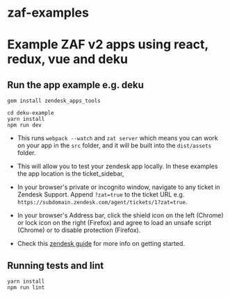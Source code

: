 # zaf-examples
Example ZAF v2 apps using react, redux, vue and deku
=====================

## Run the app example e.g. deku

```
gem install zendesk_apps_tools

cd deku-example
yarn install
npm run dev
```

- This runs `webpack --watch` and `zat server` which means you can work on your app in the `src` folder, and it will be built into the `dist/assets` folder.

 - This will allow you to test your zendesk app locally. In these examples the app location is the ticket_sidebar,

- In your browser's private or incognito window, navigate to any ticket in Zendesk Support. Append `?zat=true` to the ticket URL e.g. `https://subdomain.zendesk.com/agent/tickets/1?zat=true`.

- In your browser's Address bar, click the shield icon on the left (Chrome) or lock icon on the right (Firefox) and agree to load an unsafe script (Chrome) or to disable protection (Firefox).

- Check this [zendesk guide](https://help.zendesk.com/hc/en-us/articles/229137287#topic_egv_qv4_lw) for more info on getting started.

## Running tests and lint

```
yarn install
npm run lint
```
